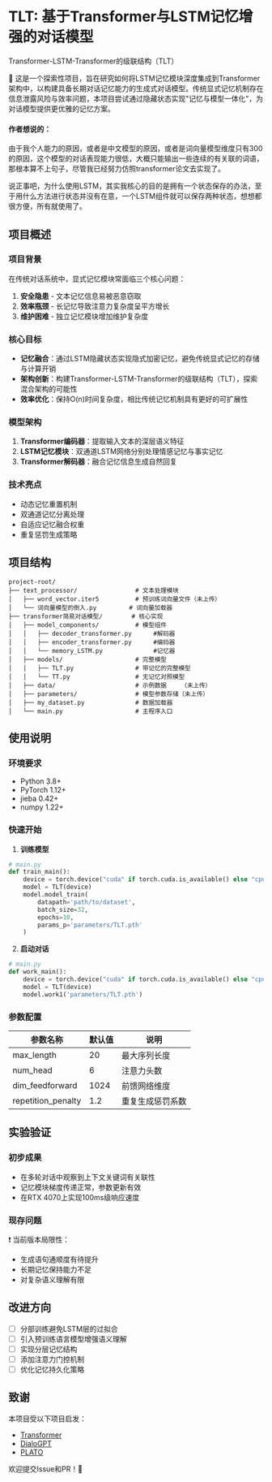 # TLT: 基于Transformer与LSTM记忆增强的对话模型

Transformer-LSTM-Transformer的级联结构（TLT）

👋 这是一个探索性项目，旨在研究如何将LSTM记忆模块深度集成到Transformer架构中，以构建具备长期对话记忆能力的生成式对话模型。传统显式记忆机制存在信息泄露风险与效率问题，本项目尝试通过隐藏状态实现"记忆与模型一体化"，为对话模型提供更优雅的记忆方案。

#### 作者想说的：
由于我个人能力的原因，或者是中文模型的原因，或者是词向量模型维度只有300的原因，这个模型的对话表现能力很低，大概只能输出一些连续的有关联的词语，那根本算不上句子，尽管我已经努力仿照transformer论文去实现了。

说正事吧，为什么使用LSTM，其实我核心的目的是拥有一个状态保存的办法，至于用什么方法进行状态并没有在意，一个LSTM组件就可以保存两种状态，想想都很方便，所有就使用了。

## 项目概述

### 项目背景

在传统对话系统中，显式记忆模块常面临三个核心问题：
1. **安全隐患** - 文本记忆信息易被恶意窃取
2. **效率瓶颈** - 长记忆导致注意力复杂度呈平方增长
3. **维护困难** - 独立记忆模块增加维护复杂度

### 核心目标
- **记忆融合**：通过LSTM隐藏状态实现隐式加密记忆，避免传统显式记忆的存储与计算开销
- **架构创新**：构建Transformer-LSTM-Transformer的级联结构（TLT），探索混合架构的可能性
- **效率优化**：保持O(n)时间复杂度，相比传统记忆机制具有更好的可扩展性

### 模型架构

1. **Transformer编码器**：提取输入文本的深层语义特征
2. **LSTM记忆模块**：双通道LSTM网络分别处理情感记忆与事实记忆
3. **Transformer解码器**：融合记忆信息生成自然回复

### 技术亮点
- 动态记忆重置机制
- 双通道记忆分离处理
- 自适应记忆融合权重
- 重复惩罚生成策略

## 项目结构
```
project-root/
├── text_processor/                # 文本处理模块
│   ├── word_vector.iter5          # 预训练词向量文件（未上传）
│   └── 词向量模型的倒入.py         # 词向量加载器
├── transformer简易对话模型/        # 核心实现
│   ├── model_components/          # 模型组件
│   │   ├── decoder_transformer.py      #解码器
│   │   ├── encoder_transformer.py      #编码器
│   │   └── memory_LSTM.py              #记忆器
│   ├── models/                    # 完整模型
│   │   ├── TLT.py                 # 带记忆的完整模型
│   │   └── TT.py                  # 无记忆对照模型
│   ├── data/                      # 示例数据    （未上传）
│   ├── parameters/                # 模型参数存储（未上传）
│   ├── my_dataset.py              # 数据加载器
│   └── main.py                    # 主程序入口
```

## 使用说明

### 环境要求
- Python 3.8+
- PyTorch 1.12+
- jieba 0.42+
- numpy 1.22+

### 快速开始
1. **训练模型**
```python
# main.py
def train_main():
    device = torch.device("cuda" if torch.cuda.is_available() else "cpu")
    model = TLT(device)
    model.model_train(
        datapath='path/to/dataset',
        batch_size=32,
        epochs=10,
        params_p='parameters/TLT.pth'
    )
```

2. **启动对话**
```python
# main.py
def work_main():
    device = torch.device("cuda" if torch.cuda.is_available() else "cpu")
    model = TLT(device)
    model.work1('parameters/TLT.pth')
```

### 参数配置
| 参数名称          | 默认值   | 说明                     |
|-------------------|---------|--------------------------|
| max_length        | 20      | 最大序列长度             |
| num_head          | 6       | 注意力头数               |
| dim_feedforward   | 1024    | 前馈网络维度             |
| repetition_penalty| 1.2     | 重复生成惩罚系数         |

## 实验验证

### 初步成果
- 在多轮对话中观察到上下文关键词有关联性
- 记忆模块梯度传递正常，参数更新有效
- 在RTX 4070上实现100ms级响应速度

### 现存问题
❗ 当前版本局限性：
- 生成语句通顺度有待提升
- 长期记忆保持能力不足
- 对复杂语义理解有限

## 改进方向
- [ ] 分部训练避免LSTM层的过拟合
- [ ] 引入预训练语言模型增强语义理解
- [ ] 实现分层记忆结构
- [ ] 添加注意力门控机制
- [ ] 优化记忆持久化策略

## 致谢
本项目受以下项目启发：
- [Transformer](https://arxiv.org/abs/1706.03762)
- [DialoGPT](https://github.com/microsoft/DialoGPT)
- [PLATO](https://arxiv.org/abs/1910.07931)

欢迎提交Issue和PR！🤝
